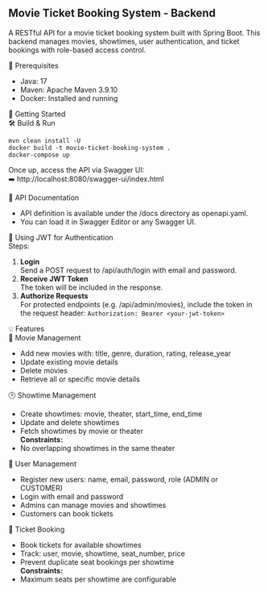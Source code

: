 ## Movie Ticket Booking System - Backend    
A RESTful API for a movie ticket booking system built with Spring Boot. This backend manages movies, showtimes, user authentication, and ticket bookings with role-based access control.

🔧 Prerequisites
- Java: 17
- Maven: Apache Maven 3.9.10
- Docker: Installed and running

🚀 Getting Started  
🛠️ Build & Run    
``` 
mvn clean install -U
docker build -t movie-ticket-booking-system .        
docker-compose up 
 ```
  
Once up, access the API via Swagger UI:  
➡️ http://localhost:8080/swagger-ui/index.html

📘 API Documentation
- API definition is available under the /docs directory as openapi.yaml.
- You can load it in Swagger Editor or any Swagger UI.

🔐 Using JWT for Authentication  
Steps:  
1. <b> Login </b>   
Send a POST request to /api/auth/login with email and password.
2. <b> Receive JWT Token </b>  
The token will be included in the response.
3. <b> Authorize Requests </b>  
For protected endpoints (e.g. /api/admin/movies), include the token in the request header:
`Authorization: Bearer <your-jwt-token>`

💡 Features    
🎥 Movie Management    
- Add new movies with: title, genre, duration, rating, release_year  
- Update existing movie details
- Delete movies   
- Retrieve all or specific movie details   

🕒 Showtime Management
- Create showtimes: movie, theater, start_time, end_time   
- Update and delete showtimes  
- Fetch showtimes by movie or theater   
<b> Constraints: </b>  
- No overlapping showtimes in the same theater

👥 User Management     
- Register new users: name, email, password, role (ADMIN or CUSTOMER)   
- Login with email and password
- Admins can manage movies and showtimes   
- Customers can book tickets

🎫 Ticket Booking   
- Book tickets for available showtimes   
- Track: user, movie, showtime, seat_number, price 
- Prevent duplicate seat bookings per showtime   
<b> Constraints: </b>
- Maximum seats per showtime are configurable   
